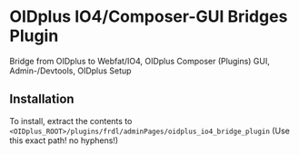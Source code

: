# OIDplus IO4/Composer-GUI Bridges Plugin
Bridge from OIDplus to Webfat/IO4, OIDplus Composer (Plugins) GUI, Admin-/Devtools, OIDplus Setup

## Installation
To install, extract the contents to
`<OIDplus_ROOT>/plugins/frdl/adminPages/oidplus_io4_bridge_plugin`
(Use this exact path! no hyphens!)
